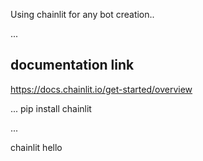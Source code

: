 Using chainlit for any bot creation..

...
## documentation link
https://docs.chainlit.io/get-started/overview


...
pip install chainlit

...

chainlit hello